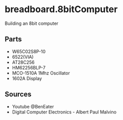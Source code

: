 # breadboard.8bitComputer
Building an 8bit computer

## Parts
- W65C02S8P-10
- 6522(VIA)
- AT28C256
- HM62256BLP-7
- MCO-1510A 1Mhz Oscillator
- 1602A Display


## Sources
- Youtube @BenEater
- Digital Computer Electronics - Albert Paul Malvino
